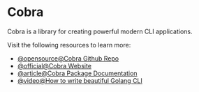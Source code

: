 # Cobra

Cobra is a library for creating powerful modern CLI applications.

Visit the following resources to learn more:

- [@opensource@Cobra Github Repo](https://github.com/spf13/cobra)
- [@official@Cobra Website](https://cobra.dev/)
- [@article@Cobra Package Documentation](https://pkg.go.dev/github.com/spf13/cobra)
- [@video@How to write beautiful Golang CLI](https://www.youtube.com/watch?v=SSRIn5DAmyw)

